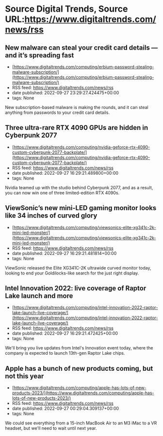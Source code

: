 # Source Digital Trends, Source URL:https://www.digitaltrends.com/news/rss

## New malware can steal your credit card details — and it’s spreading fast
 - [https://www.digitaltrends.com/computing/erbium-password-stealing-malware-subscription/](https://www.digitaltrends.com/computing/erbium-password-stealing-malware-subscription/)
 - RSS feed: https://www.digitaltrends.com/news/rss
 - date published: 2022-09-27 23:29:27.424475+00:00
 - tags: None

New subscription-based malware is making the rounds, and it can steal anything from passwords to your credit card details.

## Three ultra-rare RTX 4090 GPUs are hidden in Cyberpunk 2077
 - [https://www.digitaltrends.com/computing/nvidia-geforce-rtx-4090-custom-cyberpunk-2077-backplate/](https://www.digitaltrends.com/computing/nvidia-geforce-rtx-4090-custom-cyberpunk-2077-backplate/)
 - RSS feed: https://www.digitaltrends.com/news/rss
 - date published: 2022-09-27 16:29:21.489800+00:00
 - tags: None

Nvidia teamed up with the studio behind Cyberpunk 2077, and as a result, you can now win one of three limited-edition RTX 4090s.

## ViewSonic’s new mini-LED gaming monitor looks like 34 inches of curved glory
 - [https://www.digitaltrends.com/computing/viewsonics-elite-xg341c-2k-mini-led-monster/](https://www.digitaltrends.com/computing/viewsonics-elite-xg341c-2k-mini-led-monster/)
 - RSS feed: https://www.digitaltrends.com/news/rss
 - date published: 2022-09-27 16:29:21.481814+00:00
 - tags: None

ViewSonic released the Elite XG341C-2K ultrawide curved monitor today, looking to end your Goldilocks-like search for the just right display.

## Intel Innovation 2022: live coverage of Raptor Lake launch and more
 - [https://www.digitaltrends.com/computing/intel-innovation-2022-raptor-lake-launch-live-coverage/](https://www.digitaltrends.com/computing/intel-innovation-2022-raptor-lake-launch-live-coverage/)
 - RSS feed: https://www.digitaltrends.com/news/rss
 - date published: 2022-09-27 16:29:21.472425+00:00
 - tags: None

We'll bring you live updates from Intel's Innovation event today, where the company is expected to launch 13th-gen Raptor Lake chips.

## Apple has a bunch of new products coming, but not this year
 - [https://www.digitaltrends.com/computing/apple-has-lots-of-new-products-2023/](https://www.digitaltrends.com/computing/apple-has-lots-of-new-products-2023/)
 - RSS feed: https://www.digitaltrends.com/news/rss
 - date published: 2022-09-27 00:29:04.309137+00:00
 - tags: None

We could see everything from a 15-inch MacBook Air to an M3 iMac to a VR headset, but we'll need to wait until next year.
